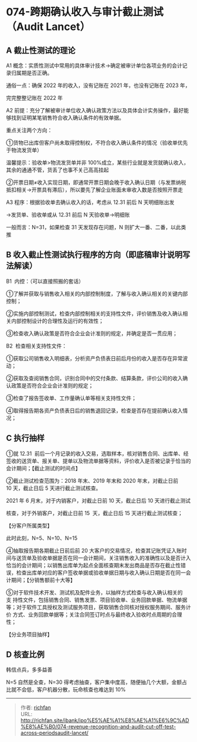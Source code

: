 # 074-跨期确认收入与审计截止测试（Audit Lancet）

## A 截止性测试的理论

A1 概念：实质性测试中常用的具体审计技术→确定被审计单位各项业务的会计记录归属期是否正确。

通俗一点：确保 2022 年的收入，没有记账在 2021 年，也没有记账在 2023 年，

完完整整记账在 2022 年

A2 前提：充分了解被审计单位收入确认政策方法以及具体会计实务操作，最好能够找到证明某笔销售符合收入确认条件的有效单据。

重点关注两个方向：

①货物已出库但客户尚未取得控制权，不符合收入确认条件的情况（验收单优先于物流发货单）

温馨提示：验收单>物流发货单并非 100%成立，某些行业就是发货就确认收入，其余的通通不管，货丢了也事不关己高高挂起

②开票日期≠收入实现日期，即通常开票日期会晚于收入确认日期（与发票纳税抵扣相关→开票具有滞后），所以要先了解企业账面未审收入数是否按照开票走

A3 程序：根据验收单去确认收入的话，考虑从 12.31 前后 N 天明细账出发

→发货单、验收单或从 12.31 前后 N 天验收单→明细账

  

一般而言：N=31，如果检查 31 天发现存在问题，N 则扩大一番、二番，以此类推

## B 收入截止性测试执行程序的方向（即底稿审计说明写法解读）

B1  内控：（可以直接照搬的套话）

①了解并获取与销售收入相关的内部控制制度，了解与收入确认相关的关键内部控制；

②实施内部控制测试，检查内部控制相关的支持性文件，评价销售及收入确认相关内部控制设计的合理性及运行的有效性；

③检查收入确认政策是否符合企业会计准则的规定，并确定是否一贯应用；

B2  检查相关支持性文件：

①获取公司销售收入明细表，分析资产负债表日前后月份的收入是否存在异常波动；

②获取及查阅销售合同，识别合同中的交付条款、结算条款，评价公司的收入确认政策是否符合企业会计准则的规定；

③检查了报告签收单、工作量确认单等相关支持性文件；

④取得报告期各资产负债表日后的销售退回记录，检查是否存在提前确认收入情况；

## C 执行抽样

①就 12.31  前后一个月记录的收入交易，选取样本，核对销售合同、出库单、经签收的送货单、报关单、提单以及物流单据等资料，评价收入是否被记录于恰当的会计期间；【截止测试的时间点】

②截止测试检查范围为：2018 年末、2019 年末和 2020 年末，对截止日前 10 天，截止日后 5 天进行截止测试核查。

2021 年 6 月末，对于内销客户，对截止日前 10 天，截止日后 10 天进行截止测试

核查，对于外销客户，对截止日前 15  天，截止日后 15 天进行截止测试核查；

【分客户所属类型】

此时此刻，N=5、N=10、N=15

④抽取报告期各期截止日前后前 20 大客户的交易情况，检查其记账凭证入账时间与送货单及验收单据是否在同一会计期间，关注销售收入的准确性以及是否计入恰当的会计期间；以销售出库单为起点全面核查期末发出商品是否存在截止性错误，检查出库单对应的客户签收单据或验收单据日期与收入确认日期是否在同一会计期间；【分销售额前十大等】

  

⑤对于软件技术开发、测试机及配件业务，以抽样方式检查与收入确认相关的支 持性文件，包括销售合同、销售发票、项目验收单、业务回款单据、物流单据等；对于软件工具授权及测试服务项目，获取销售合同核对授权服务期间、服务计价 方式、业务回款单据等；关注合同签订时点与最终收入验收时点周期的合理性；

【分业务项目抽样】

## D 核查比例

韩信点兵，多多益善

N=5 自然是全查，N=30 得考虑抽查，客户集中度高，随便抽几个大额，金额占比就不会低，客户机器分散，玩命核查也难达到 10%

---

> 作者: [richfan](https://richfan.site/)  
> URL: http://richfan.site/ibank/ipo%E5%AE%A1%E8%AE%A1%E6%9C%AD%E8%AE%B0/074-revenue-recognition-and-audit-cut-off-test-across-periodsaudit-lancet/  

